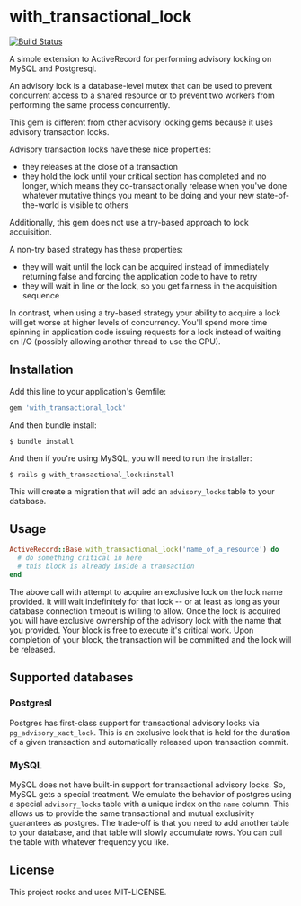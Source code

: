 # with_transactional_lock

[![Build Status](https://travis-ci.com/Betterment/with_transactional_lock.svg?token=6b6DErRMUHX47kEoBZ3t&branch=master)](https://travis-ci.com/Betterment/with_transactional_lock)

A simple extension to ActiveRecord for performing advisory locking on
MySQL and Postgresql.

An advisory lock is a database-level mutex that can be used to prevent
concurrent access to a shared resource or to prevent two workers from
performing the same process concurrently.

This gem is different from other advisory locking gems because it
uses advisory transaction locks.

Advisory transaction locks have these nice properties:

* they releases at the close of a transaction
* they hold the lock until your critical section has completed and no
  longer, which means they co-transactionally release when you've done
  whatever mutative things you meant to be doing and your new
  state-of-the-world is visible to others

Additionally, this gem does not use a try-based approach to lock
acquisition.

A non-try based strategy has these properties:

* they will wait until the lock can be acquired instead of immediately
  returning false and forcing the application code to have to retry
* they will wait in line or the lock, so you get fairness in the
  acquisition sequence

In contrast, when using a try-based strategy your ability to acquire 
a lock will get worse at higher levels of concurrency. You'll spend 
more time spinning in application code issuing requests for a lock
instead of waiting on I/O (possibly allowing another thread to use the
CPU).

## Installation

Add this line to your application's Gemfile:

``` ruby
gem 'with_transactional_lock'
```

And then bundle install:

```
$ bundle install
```

And then if you're using MySQL, you will need to run the installer:

```
$ rails g with_transactional_lock:install
```

This will create a migration that will add an `advisory_locks` table to 
your database.

## Usage

```ruby
ActiveRecord::Base.with_transactional_lock('name_of_a_resource') do
  # do something critical in here
  # this block is already inside a transaction
end
```

The above call with attempt to acquire an exclusive lock on the lock
name provided. It will wait indefinitely for that lock -- or at least as
long as your database connection timeout is willing to allow. Once the
lock is acquired you will have exclusive ownership of the advisory lock
with the name that you provided. Your block is free to execute it's
critical work. Upon completion of your block, the transaction will be
committed and the lock will be released.

## Supported databases

### Postgresl

Postgres has first-class support for transactional advisory locks via
`pg_advisory_xact_lock`. This is an exclusive lock that is held for the
duration of a given transaction and automatically released upon
transaction commit.

### MySQL

MySQL does not have built-in support for transactional advisory locks.
So, MySQL gets a special treatment. We emulate the behavior of postgres
using a special `advisory_locks` table with a unique index on the `name`
column. This allows us to provide the same transactional and mutual
exclusivity guarantees as postgres. The trade-off is that you need to
add another table to your database, and that table will slowly
accumulate rows. You can cull the table with whatever frequency you
like.

## License

This project rocks and uses MIT-LICENSE.
